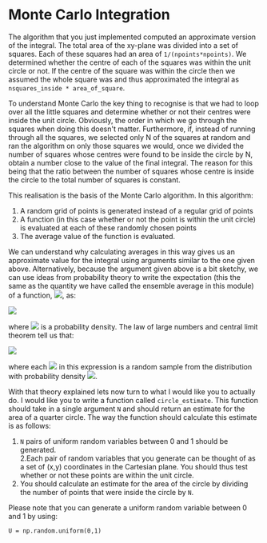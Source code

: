 # Monte Carlo Integration

The algorithm that you just implemented computed an approximate version of the integral.  The total area of the xy-plane was divided into a set of squares.  Each of these squares had an area of `1/(npoints*npoints)`.  We determined whether the centre of each of the squares was within the unit circle or not.  If the centre of the square was within the circle then we assumed the whole square was and thus approximated the integral as `nsquares_inside * area_of_square`.

To understand Monte Carlo the key thing to recognise is that we had to loop over all the little squares and determine whether or not their centres were inside the unit circle.  Obviously, the order in which we go through the squares when doing this doesn't matter.  Furthermore, if, instead of running through all the squares, we selected only N of the squares at random and ran the algorithm on only those squares we would, once we divided the number of squares whose centres were found to be inside the circle by N, obtain a number close to the value of the final integral.  The reason for this being that the ratio between the number of squares whose centre is inside the circle to the total number of squares is constant.  

This realisation is the basis of the Monte Carlo algorithm.  In this algorithm:

1. A random grid of points is generated instead of a regular grid of points 
2. A function (in this case whether or not the point is within the unit circle) is evaluated at each of these randomly chosen points
3. The average value of the function is evaluated.

We can understand why calculating averages in this way gives us an approximate value for the integral using arguments similar to the one given above.  Alternatively, because the argument given above is a bit sketchy, we can use ideas from probability theory to write the expectation (this the same as the quantity we have called the ensemble average in this module) of a function, ![](https://render.githubusercontent.com/render/math?math=A(x)), as:

![](https://render.githubusercontent.com/render/math?math=\langle\A\rangle=\int_{-\infty}^\infty\A(x)P(x)\textrm{d}x)

 where ![](https://render.githubusercontent.com/render/math?math=P(x)) is a probability density.  The law of large numbers and central limit theorem tell us that:
 
![](https://render.githubusercontent.com/render/math?math=\langle\A\rangle\approx\frac{1}{N}\sum_{i=1}^{N}A(X_i))

where each ![](https://render.githubusercontent.com/render/math?math=X_i) in this expression is a random sample from the distribution with probability density ![](https://render.githubusercontent.com/render/math?math=P(x)).

With that theory explained lets now turn to what I would like you to actually do.  I would like you to write a function called `circle_estimate`.  This function should take in a single argument `N` and should return an estimate for the area of a quarter circle.  The way the function should calculate this estimate is as follows:

1. `N` pairs of uniform random variables between 0 and 1 should be generated.  
2.Each pair of random variables that you generate can be thought of as a set of (x,y) coordinates in the Cartesian plane.  You should thus test whether or not these points are within the unit circle.
3. You should calculate an estimate for the area of the circle by dividing the number of points that were inside the circle by `N`. 

Please note that you can generate a uniform random variable between 0 and 1 by using:

````
U = np.random.uniform(0,1) 
````
